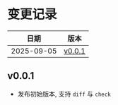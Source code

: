 # 变更记录

| 日期 | 版本 |
| ---- | ---- |
| 2025-09-05 | [v0.0.1](#v001) |

## v0.0.1
* 发布初始版本, 支持 `diff` 与 `check`
